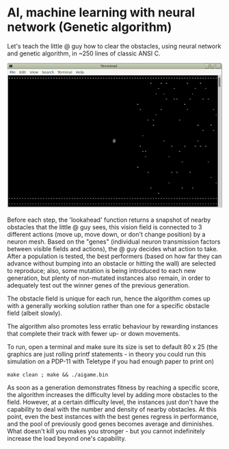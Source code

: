 # AI, machine learning with neural network (Genetic algorithm)

Let's teach the little @ guy how to clear the obstacles, using neural network and genetic algorithm, in ~250 lines of classic ANSI C.

![game](game.png)

Before each step, the 'lookahead' function returns a snapshot of nearby obstacles that the little @ guy sees, this vision field is connected to 3 different actions (move up, move down, or don't change position) by a neuron mesh. Based on the "genes" (individual neuron transmission factors between visible fields and actions), the @ guy decides what action to take.
After a population is tested, the best performers (based on how far they can advance without bumping into an obstacle or hitting the wall) are selected to reproduce; also, some mutation is being introduced to each new generation, but plenty of non-mutated instances also remain, in order to adequately test out the winner genes of the previous generation.

The obstacle field is unique for each run, hence the algorithm comes up with a generally working solution rather than one for a specific obstacle field (albeit slowly).

The algorithm also promotes less erratic behaviour by rewarding instances that complete their track with fewer up- or down movements.

To run, open a terminal and make sure its size is set to default 80 x 25 (the graphics are just rolling printf statements - in theory you could run this simulation on a PDP-11 with Teletype if you had enough paper to print on)
```
make clean ; make && ./aigame.bin
```

As soon as a generation demonstrates fitness by reaching a specific score, the algorithm increases the difficulty level by adding more obstacles to the field. However, at a certain difficulty level, the instances just don't have the capability to deal with the number and density of nearby obstacles. At this point, even the best instances with the best genes regress in performance, and the pool of previously good genes becomes average and diminishes. What doesn't kill you makes you stronger - but you cannot indefinitely increase the load beyond one's capability.

